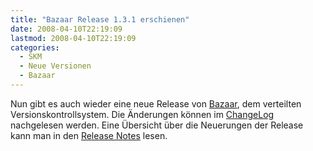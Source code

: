 ```yaml
---
title: "Bazaar Release 1.3.1 erschienen"
date: 2008-04-10T22:19:09
lastmod: 2008-04-10T22:19:09
categories:
  - SKM
  - Neue Versionen
  - Bazaar
---
```

Nun gibt es auch wieder eine neue Release von [Bazaar](http://bazaar-vcs.org "Bazaar"), dem verteilten Versionskontrollsystem. 
Die Änderungen können im [ChangeLog](https://launchpad.net/bzr/1.3/1.3.1 "ChangeLog") nachgelesen werden. Eine Übersicht über 
die Neuerungen der Release kann man in den [Release Notes](https://launchpad.net/bzr/1.3 "Release Notes") lesen.
